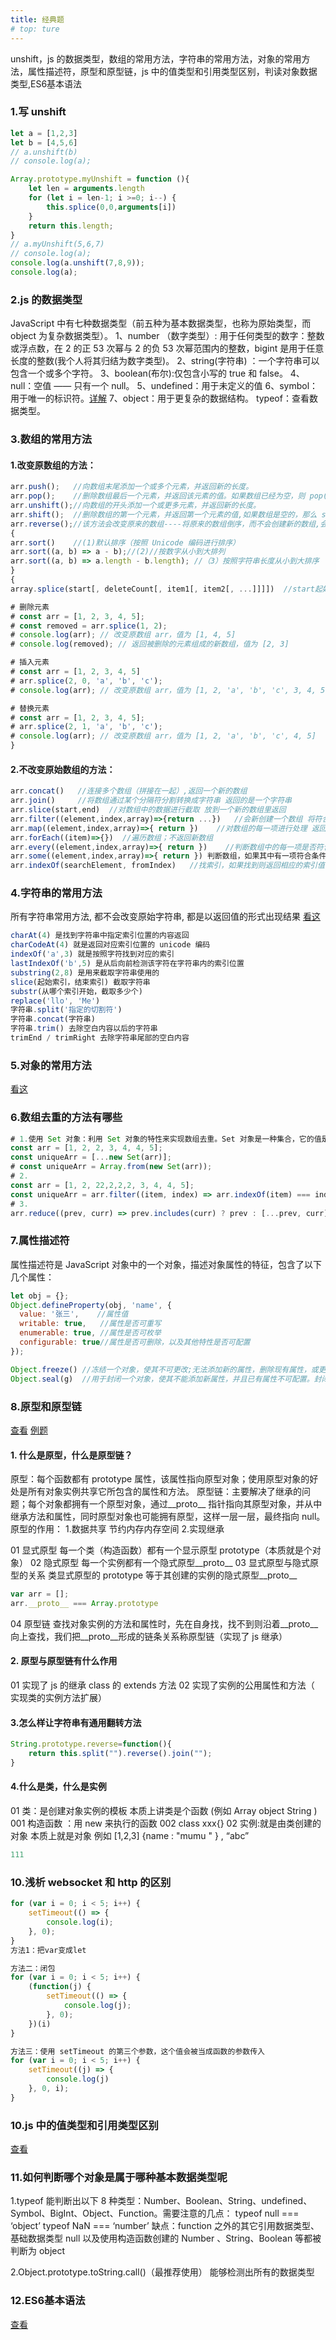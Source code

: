 ```yaml
---
title: 经典题
# top: ture
---
```


unshift，js 的数据类型，数组的常用方法，字符串的常用方法，对象的常用方法，属性描述符，原型和原型链，js 中的值类型和引用类型区别，判读对象数据类型,ES6基本语法

<!-- more -->

### 1.写 unshift

```js
let a = [1,2,3]
let b = [4,5,6]
// a.unshift(b)
// console.log(a);

Array.prototype.myUnshift = function (){
    let len = arguments.length
    for (let i = len-1; i >=0; i--) {
        this.splice(0,0,arguments[i])
    }
    return this.length;
}
// a.myUnshift(5,6,7)
// console.log(a);
console.log(a.unshift(7,8,9));
console.log(a);

```

### 2.js 的数据类型

JavaScript 中有七种数据类型（前五种为基本数据类型，也称为原始类型，而
object 为复杂数据类型）。
1、number （数字类型）: 用于任何类型的数字：整数或浮点数，在 2 的正 53 次幂与 2 的负 53 次幂范围内的整数，bigint 是用于任意长度的整数(我个人将其归结为数字类型)。
2、string(字符串) ：一个字符串可以包含一个或多个字符。
3、boolean(布尔):仅包含小写的 true 和 false。
4、null：空值 —— 只有一个 null。
5、undefined：用于未定义的值
6、symbol： 用于唯一的标识符。[详解](https://blog.csdn.net/TianXuab/article/details/133768353)
7、object：用于更复杂的数据结构。
typeof：查看数据类型。

### 3.数组的常用方法

#### 1.改变原数组的方法：

```js
arr.push();   //向数组末尾添加一个或多个元素，并返回新的长度。
arr.pop();    //删除数组最后一个元素，并返回该元素的值。如果数组已经为空，则 pop() 不 改变数组，并返回 undefined 值。
arr.unshift();//向数组的开头添加一个或更多元素，并返回新的长度。
arr.shift();  //删除数组的第一个元素，并返回第一个元素的值,如果数组是空的，那么 shift() 方法将不进行任何操作,返回 undefined 值。
arr.reverse();//该方法会改变原来的数组----将原来的数组倒序，而不会创建新的数组,会返回反转的数组。
{
arr.sort()    //(1)默认排序（按照 Unicode 编码进行排序）
arr.sort((a, b) => a - b);//(2)//按数字从小到大排列
arr.sort((a, b) => a.length - b.length); //（3）按照字符串长度从小到大排序
}
{
array.splice(start[, deleteCount[, item1[, item2[, ...]]]])  //start起始位置的索引值;deleteCount：可选，指定要删除的元素数量;item1, item2, ...：可选，指定要插入的新元素。

# 删除元素
# const arr = [1, 2, 3, 4, 5];
# const removed = arr.splice(1, 2);
# console.log(arr); // 改变原数组 arr，值为 [1, 4, 5]
# console.log(removed); // 返回被删除的元素组成的新数组，值为 [2, 3]

# 插入元素
# const arr = [1, 2, 3, 4, 5]
# arr.splice(2, 0, 'a', 'b', 'c');
# console.log(arr); // 改变原数组 arr，值为 [1, 2, 'a', 'b', 'c', 3, 4, 5]

# 替换元素
# const arr = [1, 2, 3, 4, 5];
# arr.splice(2, 1, 'a', 'b', 'c');
# console.log(arr); // 改变原数组 arr，值为 [1, 2, 'a', 'b', 'c', 4, 5]
}
```

#### 2.不改变原始数组的方法：

```js
arr.concat()   //连接多个数组（拼接在一起）,返回一个新的数组
arr.join()     //将数组通过某个分隔符分割转换成字符串 返回的是一个字符串
arr.slice(start,end)  //对数组中的数据进行截取 放到一个新的数组里返回
arr.filter((element,index,array)=>{return ...})   //会新创建一个数组 将符合条件的值丢进去;element：当前遍历到的元素。index：当前遍历到的元素的索引。array：原始数组。
arr.map((element,index,array)=>{ return })    //对数组的每一项进行处理 返回到一个新的数组里;element：当前遍历到的元素。index：当前遍历到的元素的索引。array：原始数组。
arr.forEach((item)=>{})  //遍历数组；不返回新数组
arr.every((element,index,array)=>{ return })    //判断数组中的每一项是否符合规范，都符合返回一个true ，否则返回false
arr.some((element,index,array)=>{ return }) 判断数组，如果其中有一项符合条件的话就返回true，都不符合返回false
arr.indexOf(searchElement, fromIndex)   //找索引，如果找到则返回相应的索引值(只返回第一个)，否则返回 -1;searchElement：要查找的元素;fromIndex（可选）：开始查找的索引位置

```

### 4.字符串的常用方法

所有字符串常用方法, 都不会改变原始字符串, 都是以返回值的形式出现结果
[看这](https://zhuanlan.zhihu.com/p/625078571)

```js
charAt(4) 是找到字符串中指定索引位置的内容返回
charCodeAt(4) 就是返回对应索引位置的 unicode 编码
indexOf('a',3) 就是按照字符找到对应的索引
lastIndexOf('b',5) 是从后向前检测该字符在字符串内的索引位置
substring(2,8) 是用来截取字符串使用的
slice(起始索引，结束索引) 截取字符串
substr(从哪个索引开始，截取多少个)
replace('llo', 'Me')
字符串.split('指定的切割符')
字符串.concat(字符串)
字符串.trim() 去除空白内容以后的字符串
trimEnd / trimRight 去除字符串尾部的空白内容
```

### 5.对象的常用方法

[看这](https://mp.weixin.qq.com/s?__biz=MjM5MDA2MTI1MA==&mid=2649114301&idx=2&sn=309920e8c15948cb3710c2c533e086e0&chksm=be586110892fe806a810d04b27bfc164895232cf63cd44eb0627ff658f6182b3aa0b67199743&scene=27)

### 6.数组去重的方法有哪些

```js
# 1.使用 Set 对象：利用 Set 对象的特性来实现数组去重。Set 对象是一种集合，它的值是唯一的，可以帮助我们去掉数组中的重复元素。
const arr = [1, 2, 2, 3, 4, 4, 5];
const uniqueArr = [...new Set(arr)];
# const uniqueArr = Array.from(new Set(arr));
# 2.
const arr = [1, 2, 22,2,2,2, 3, 4, 4, 5];
const uniqueArr = arr.filter((item, index) => arr.indexOf(item) === index);
# 3.
arr.reduce((prev, curr) => prev.includes(curr) ? prev : [...prev, curr], []);
```

### 7.属性描述符

属性描述符是 JavaScript 对象中的一个对象，描述对象属性的特征，包含了以下几个属性：

```js
let obj = {};
Object.defineProperty(obj, 'name', {
  value: '张三',    //属性值
  writable: true,   //属性是否可重写
  enumerable: true, //属性是否可枚举
  configurable: true//属性是否可删除，以及其他特性是否可配置
});

Object.freeze() //冻结一个对象，使其不可更改;无法添加新的属性，删除现有属性，或更改现有属性的值;但是是浅冻结;
Object.seal(g)  //用于封闭一个对象，使其不能添加新属性，并且已有属性不可配置。封闭后的对象的属性值可以修改，但不能删除。
```

### 8.原型和原型链

[查看](https://blog.csdn.net/m0_55734030/article/details/127971640)
[例题](https://blog.csdn.net/dkm123456/article/details/111885534)

#### 1. 什么是原型，什么是原型链？

原型：每个函数都有 prototype 属性，该属性指向原型对象；使用原型对象的好处是所有对象实例共享它所包含的属性和方法。
原型链：主要解决了继承的问题；每个对象都拥有一个原型对象，通过\_\_proto\_\_ 指针指向其原型对象，并从中继承方法和属性，同时原型对象也可能拥有原型，这样一层一层，最终指向 null。
原型的作用： 1.数据共享 节约内存内存空间 2.实现继承

01 显式原型
每一个类（构造函数）都有一个显示原型 prototype（本质就是个对象）
02 隐式原型
每一个实例都有一个隐式原型\_\_proto\_\_
03 显式原型与隐式原型的关系
类显式原型的 prototype 等于其创建的实例的隐式原型\_\_proto\_\_

```js
var arr = [];
arr.__proto__ === Array.prototype
```

04 原型链
查找对象实例的方法和属性时，先在自身找，找不到则沿着\_\_proto\_\_向上查找，我们把\_\_proto\_\_形成的链条关系称原型链（实现了 js 继承）

#### 2. 原型与原型链有什么作用

01 实现了 js 的继承 class 的 extends 方法
02 实现了实例的公用属性和方法（ 实现类的实例方法扩展）

#### 3.怎么样让字符串有通用翻转方法

```js
String.prototype.reverse=function(){
	return this.split("").reverse().join("");
}
```

#### 4.什么是类，什么是实例

01 类：是创建对象实例的模板 本质上讲类是个函数 (例如 Array object String )
001 构造函数 ：用 new 来执行的函数
002 class xxx{}
02 实例:就是由类创建的对象 本质上就是对象
例如 [1,2,3] {name : "mumu " } , “abc”


```js
111
```

### 10.浅析 websocket 和 http 的区别

```js
for (var i = 0; i < 5; i++) {
    setTimeout(() => {
        console.log(i);
    }, 0);
}
方法1：把var变成let

方法二：闭包
for (var i = 0; i < 5; i++) {
    (function(j) {
        setTimeout(() => {
            console.log(j);
        }, 0);
    })(i)
}

方法三：使用 setTimeout 的第三个参数，这个值会被当成函数的参数传入
for (var i = 0; i < 5; i++) {
    setTimeout((j) => {
        console.log(j)
    }, 0, i);
}

```

### 10.js 中的值类型和引用类型区别

[查看](https://blog.csdn.net/sinat_22480443/article/details/115179848)


### 11.如何判断哪个对象是属于哪种基本数据类型呢

1.typeof 能判断出以下 8 种类型：Number、Boolean、String、undefined、Symbol、BigInt、Object、Function。需要注意的几点：
typeof null === ‘object’
typeof NaN === ‘number’
缺点：function 之外的其它引用数据类型、基础数据类型 null 以及使用构造函数创建的 Number 、String、Boolean 等都被判断为 object

2.Object.prototype.toString.call()（最推荐使用）
能够检测出所有的数据类型


### 12.ES6基本语法
[查看](https://blog.csdn.net/See_Star/article/details/121566165)

